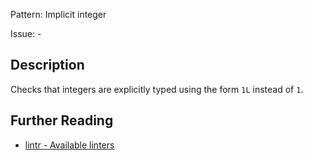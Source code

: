 Pattern: Implicit integer

Issue: -

## Description

Checks that integers are explicitly typed using the form `1L` instead of `1`.

## Further Reading

* [lintr - Available linters](https://lintr.r-lib.org/reference/index.html)